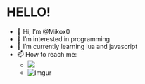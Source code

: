 # HELLO!

- 👋 Hi, I’m @Mikox0
- 👀 I’m interested in programming
- 🌱 I’m currently learning lua and javascript
- 📫 How to reach me:
  - ![](https://dcbadge.limes.pink/api/shield/707880078553645127)
  - ![Imgur](https://i.imgur.com/WSSbviC.png)

<!---
Mikox0/Mikox0 is a ✨ special ✨ repository because its `README.md` (this file) appears on your GitHub profile.
You can click the Preview link to take a look at your changes.
--->
